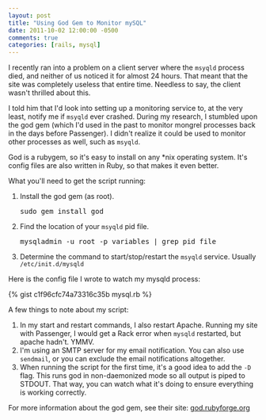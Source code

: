 ```yaml
---
layout: post
title: "Using God Gem to Monitor mySQL"
date: 2011-10-02 12:00:00 -0500
comments: true
categories: [rails, mysql]
---
```


I recently ran into a problem on a client server where the `msyqld` process died, and neither of us noticed it for almost 24 hours. That meant that the site was completely useless that entire time. Needless to say, the client wasn't thrilled about this.

I told him that I'd look into setting up a monitoring service to, at the very least, notify me if `msyqld` ever crashed. During my research, I stumbled upon the god gem (which I'd used in the past to monitor mongrel processes back in the days before Passenger). I didn't realize it could be used to monitor other processes as well, such as `msyqld`.

God is a rubygem, so it's easy to install on any *nix operating system. It's config files are also written in Ruby, so that makes it even better.

What you'll need to get the script running:

1.  Install the god gem (as root).

    <pre>sudo gem install god</pre>

2.  Find the location of your `msyqld` pid file.

    <pre>mysqladmin -u root -p variables | grep pid_file</pre>

3.  Determine the command to start/stop/restart the `msyqld` service. Usually `/etc/init.d/mysqld`

Here is the config file I wrote to watch my mysqld process:

{% gist c1f96cfc74a73316c35b mysql.rb %}

A few things to note about my script:

1.  In my start and restart commands, I also restart Apache. Running my site with Passenger, I would get a Rack error when `mysqld` restarted, but apache hadn't. YMMV.
2.  I'm using an SMTP server for my email notification. You can also use `sendmail`, or you can exclude the email notifications altogether.
3.  When running the script for the first time, it's a good idea to add the `-D` flag. This runs god in non-daemonized mode so all output is piped to STDOUT. That way, you can watch what it's doing to ensure everything is working correctly.

For more information about the god gem, see their site: [god.rubyforge.org](http://god.rubyforge.org/)

